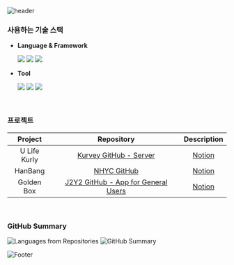 ![header](https://capsule-render.vercel.app/api?type=waving&color=timeGradient&height=200&section=header&text=Backend%20Developer&fontSize=50&fontAlign=70)

### 사용하는 기술 스택
- **Language & Framework**

    <img src="https://img.shields.io/badge/Java-007396?style=for-the-badge&logo=Java&logoColor=white"> <img src="https://img.shields.io/badge/Spring Boot-6DB33F?style=for-the-badge&logo=Spring%20Boot&logoColor=white"> <img src="https://img.shields.io/badge/MySQL-4479A1?style=for-the-badge&logo=MySQL&logoColor=white">
    
- **Tool**

    <img src="https://img.shields.io/badge/IntelliJ IDEA-000000?style=for-the-badge&logo=IntelliJ%20IDEA&logoColor=white"> <img src="https://img.shields.io/badge/Git-F05032?style=for-the-badge&logo=Git&logoColor=white"> <img src="https://img.shields.io/badge/GitHub-181717?style=for-the-badge&logo=GitHub&logoColor=white">
</br>

### 프로젝트
|Project|Repository|Description|
|:--:|:--:|:--:|
|U Life Kurly|[Kurvey GitHub - Server](https://github.com/Kurvey/Server)|[Notion](https://lee-hoyoon.notion.site/U-Life-Kurly-cd193dcb820147088547f82598c398ec)|
|HanBang|[NHYC GitHub](https://github.com/AhnHyeonho/NHYC)|[Notion](https://lee-hoyoon.notion.site/HanBang-da45226e49c043d4ad284a55072d9d89)|
|Golden Box|[J2Y2 GitHub - App for General Users](https://github.com/J2Y2-GoldenBox/GoldenBox-GeneralPurposeVehicle)|[Notion](https://lee-hoyoon.notion.site/Golden-Box-735da60843bd45d3a3a5169206ebe91a)|
</br>

### GitHub Summary
![Languages from Repositories](https://github-readme-stats.vercel.app/api/top-langs/?username=HoYoon-Lee&layout=compact&langs_count=8)
![GitHub Summary](http://github-profile-summary-cards.vercel.app/api/cards/profile-details?username=HoYoon-Lee&theme=github)

![Footer](https://capsule-render.vercel.app/api?type=waving&color=timeGradient&height=200&section=footer)
